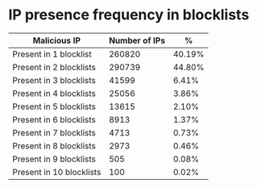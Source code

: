 # IP presence frequency in blocklists
| Malicious IP | Number of IPs | % |
|----|----|----|
| Present in 1 blocklist | 260820 | 40.19% |
| Present in 2 blocklists | 290739 | 44.80% |
| Present in 3 blocklists | 41599 | 6.41% |
| Present in 4 blocklists | 25056 | 3.86% |
| Present in 5 blocklists | 13615 | 2.10% |
| Present in 6 blocklists | 8913 | 1.37% |
| Present in 7 blocklists | 4713 | 0.73% |
| Present in 8 blocklists | 2973 | 0.46% |
| Present in 9 blocklists | 505 | 0.08% |
| Present in 10 blocklists | 100 | 0.02% |
